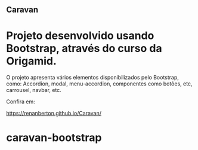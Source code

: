 ## Caravan

# Projeto desenvolvido usando Bootstrap, através do curso da Origamid.

O projeto apresenta vários elementos disponibilizados pelo Bootstrap, como:
Accordion, modal, menu-accordion, componentes como botões, etc, carrousel, navbar, etc.

Confira em:

https://renanberton.github.io/Caravan/
# caravan-bootstrap
